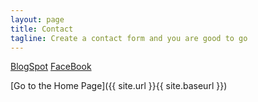 ```yaml
---
layout: page
title: Contact
tagline: Create a contact form and you are good to go
---
```


[BlogSpot](https://pyrekt77.blogspot.com)
[FaceBook](https://facebook.com/timtaeil)

[Go to the Home Page]({{ site.url }}{{ site.baseurl }})
